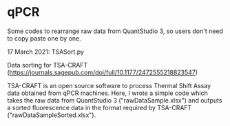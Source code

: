 # qPCR
Some codes to rearrange raw data from QuantStudio 3, so users don't need to copy paste one by one.

17 March 2021: TSASort.py

Data sorting for TSA-CRAFT (https://journals.sagepub.com/doi/full/10.1177/2472555218823547)

TSA-CRAFT is an open source software to process Thermal Shift Assay data obtained from qPCR machines.
Here, I wrote a simple code which takes the raw data from QuantStudio 3 ("rawDataSample.xlsx") and outputs a sorted fluorescence data in the format required by TSA-CRAFT ("rawDataSampleSorted.xlsx").
